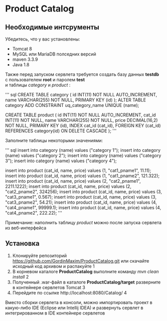 # Product Catalog

## Необходимые интсрументы

Убедитесь, что у вас установлены:
 - Tomcat 8 
 - MySQL или MariaDB полседних версий
 - maven 3.3.9
 - Java 1.8

Также перед запуском сервлета требуется создать базу данных __testdb__ с пользователем __root__ и паролем __test__  
и таблицы _category_ и _product_ :

''' sql 
CREATE TABLE category
( id INT(11) NOT NULL AUTO_INCREMENT,
name VARCHAR(255) NOT NULL,
PRIMARY KEY (id)
);
ALTER TABLE category ADD CONSTRAINT uq_category_name UNIQUE (name);

CREATE TABLE product
( id INT(11) NOT NULL AUTO_INCREMENT,
cat_id INT(11) NOT NULL,
name VARCHAR(255) NOT NULL,
price DECIMAL(16,2) NOT NULL,
PRIMARY KEY (id),
INDEX cat_id (cat_id),
FOREIGN KEY (cat_id) REFERENCES category(id) ON DELETE CASCADE
); '''

Заполните таблицы некоторыми значениями:

''' sql 
insert into category (name) values ("category 1");
insert into category (name) values ("category 2");
insert into category (name) values ("category 3");
insert into category (name) values ("category 4");

insert into product (cat_id, name, price) values (1, "cat1_pname1", 11.11);
insert into product (cat_id, name, price) values (1, "cat1_pname2", 121.322);
insert into product (cat_id, name, price) values (2, "cat2_pname1", 2211.1222);
insert into product (cat_id, name, price) values (2, "cat2_pname2", 324256);
insert into product (cat_id, name, price) values (3, "cat3_pname1", 0.567);
insert into product (cat_id, name, price) values (3, "cat3_pname2", 54.21);
insert into product (cat_id, name, price) values (4, "cat4_pname1", 99999.1);
insert into product (cat_id, name, price) values (4, "cat4_pname2", 222.22);
'''

Примечание: наполнить таблицу _product_ можно после запуска сервлета из веб-интерфейса

## Установка

1. Клонируйте репозиторий https://github.com/GordinMaxim/ProductCatalog.git или скачайте исходный код архивом и распакуйте 1
2. В корневом каталоге __ProductCatalog__ выполните команду _mvn clean install_ 2
3. Полученный .war-файл  в каталоге __ProductCatalog/target__  разверните в контейнере сервлетов Tomcat 3
4. Перейдите по ссылке http://localhost:8080/Catalog/ 4

Вместо сборки сервлета в консоли, можно импортировать проект в какую-либо IDE (Eclipse или Intellij IDEA) и развернуть сервлет в интегрированном в IDE контейнере сервлетов